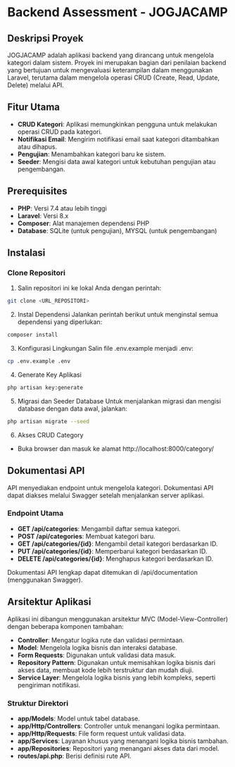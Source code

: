 # Backend Assessment - JOGJACAMP

## Deskripsi Proyek
JOGJACAMP adalah aplikasi backend yang dirancang untuk mengelola kategori dalam sistem. Proyek ini merupakan bagian dari penilaian backend yang bertujuan untuk mengevaluasi keterampilan dalam menggunakan Laravel, terutama dalam mengelola operasi CRUD (Create, Read, Update, Delete) melalui API.

## Fitur Utama
- **CRUD Kategori**: Aplikasi memungkinkan pengguna untuk melakukan operasi CRUD pada kategori.
- **Notifikasi Email**: Mengirim notifikasi email saat kategori ditambahkan atau dihapus.
- **Pengujian**: Menambahkan kategori baru ke sistem.
- **Seeder**:  Mengisi data awal kategori untuk kebutuhan pengujian atau pengembangan.

## Prerequisites
- **PHP**: Versi 7.4 atau lebih tinggi
- **Laravel**: Versi 8.x
- **Composer**: Alat manajemen dependensi PHP
- **Database**: SQLite (untuk pengujian), MYSQL (untuk pengembangan)

## Instalasi

### Clone Repositori
1. Salin repositori ini ke lokal Anda dengan perintah:

```bash
git clone <URL_REPOSITORI>
```
2. Instal Dependensi Jalankan perintah berikut untuk menginstal semua dependensi yang diperlukan:
```bash
composer install
```
3. Konfigurasi Lingkungan Salin file .env.example menjadi .env:
```bash
cp .env.example .env
```
4. Generate Key Aplikasi
```bash
php artisan key:generate
```
5. Migrasi dan Seeder Database Untuk menjalankan migrasi dan mengisi database dengan data awal, jalankan:
```bash
php artisan migrate --seed
```
6. Akses CRUD Category
- Buka browser dan masuk ke alamat http://localhost:8000/category/

## Dokumentasi API
API menyediakan endpoint untuk mengelola kategori. Dokumentasi API dapat diakses melalui Swagger setelah menjalankan server aplikasi.

### Endpoint Utama
- **GET /api/categories**: Mengambil daftar semua kategori.
- **POST /api/categories**: Membuat kategori baru.
- **GET /api/categories/{id}**: Mengambil detail kategori berdasarkan ID.
- **PUT /api/categories/{id}**: Memperbarui kategori berdasarkan ID.
- **DELETE /api/categories/{id}**: Menghapus kategori berdasarkan ID.

Dokumentasi API lengkap dapat ditemukan di /api/documentation (menggunakan Swagger).

## Arsitektur Aplikasi
Aplikasi ini dibangun menggunakan arsitektur MVC (Model-View-Controller) dengan beberapa komponen tambahan:

- **Controller**: Mengatur logika rute dan validasi permintaan.
- **Model**: Mengelola logika bisnis dan interaksi database.
- **Form Requests**: Digunakan untuk validasi data masuk.
- **Repository Pattern**: Digunakan untuk memisahkan logika bisnis dari akses data, membuat kode lebih terstruktur dan mudah diuji.
- **Service Layer**: Mengelola logika bisnis yang lebih kompleks, seperti pengiriman notifikasi.
### Struktur Direktori
- **app/Models**: Model untuk tabel database.
- **app/Http/Controllers**: Controller untuk menangani logika permintaan.
- **app/Http/Requests**: File form request untuk validasi data.
- **app/Services**: Layanan khusus yang menangani logika bisnis tambahan.
- **app/Repositories**: Repositori yang menangani akses data dari model.
- **routes/api.php**: Berisi definisi rute API.

